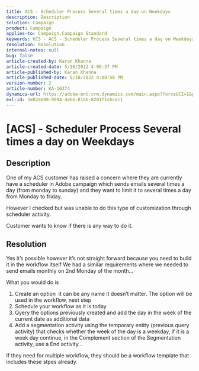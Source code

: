 ```yaml
---
title: ACS - Scheduler Process Several times a day on Weekdays
description: Description
solution: Campaign
product: Campaign
applies-to: Campaign,Campaign Standard
keywords: KCS - ACS - Scheduler Process Several times a day on Weekdays
resolution: Resolution
internal-notes: null
bug: false
article-created-by: Karan Khanna
article-created-date: 5/10/2022 4:08:37 PM
article-published-by: Karan Khanna
article-published-date: 5/10/2022 4:08:58 PM
version-number: 2
article-number: KA-16374
dynamics-url: https://adobe-ent.crm.dynamics.com/main.aspx?forceUCI=1&pagetype=entityrecord&etn=knowledgearticle&id=e4266a6e-7bd0-ec11-a7b5-00224809c556
exl-id: 3e02a698-9094-4e66-81ab-8201f1c6cec1
---
```

# [ACS] - Scheduler Process Several times a day on Weekdays

## Description


One of my ACS customer has raised a concern where they are currently have a scheduler in Adobe campaign which sends emails several times a day (from monday to sunday) and they want to limit it to several times a day from Monday to friday.

 However I checked but was unable to do this type of customization through scheduler activity.

 Customer wants to know if there is any way to do it.


## Resolution


Yes it’s possible however it’s not straight forward because you need to build it in the workflow itself We had a similar requirements where we needed to send emails monthly on 2nd Monday of the month…

What you would do is

1. Create an option  it can be any name it doesn’t matter. The option will be used in the workflow, next step
2. Schedule your workflow as it is today
3. Qyery the options previously created and add the day in the week of the current date as additional data
4. Add a segmentation activity using the temporary entity (previous query activity) that checks whether the week of the day is a weekday, if it is a week day continue, in the Complement section of the Segmentation activity, use a End activity…




If they need for multiple workflow, they should be a workflow template that includes these stpes already.
